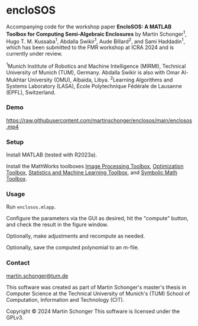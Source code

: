 # encloSOS

Accompanying code for the workshop paper **EncloSOS: A MATLAB Toolbox for Computing Semi-Algebraic Enclosures** by
Martin Schonger<sup>1</sup>,
Hugo T. M. Kussaba<sup>1</sup>,
Abdalla Swikir<sup>1</sup>,
Aude Billard<sup>2</sup>,
and Sami Haddadin<sup>1</sup>, which has been submitted to the FMR workshop at ICRA 2024 and is currently under review.

<sup>1</sup>Munich Institute of Robotics and Machine Intelligence (MIRMI), Technical University of Munich (TUM), Germany. Abdalla Swikir is also with Omar Al-Mukhtar University (OMU), Albaida, Libya.
<sup>2</sup>Learning Algorithms and Systems Laboratory (LASA), École Polytechnique Fédérale de Lausanne (EPFL), Switzerland.

### Demo

https://raw.githubusercontent.com/martinschonger/enclosos/main/enclosos.mp4

### Setup
Install MATLAB (tested with R2023a).

Install the MathWorks toolboxes
[Image Processing Toolbox](https://www.mathworks.com/products/image-processing.html),
[Optimization Toolbox](https://www.mathworks.com/products/optimization.html),
[Statistics and Machine Learning Toolbox](https://www.mathworks.com/products/statistics.html), and
[Symbolic Math Toolbox](https://www.mathworks.com/products/symbolic.html).

### Usage
Run `enclosos.mlapp`.

Configure the parameters via the GUI as desired, hit the "compute" button, and check the result in the figure window.

Optionally, make adjustments and recompute as needed.

Optionally, save the computed polynomial to an m-file.

### Contact
martin.schonger@tum.de

This software was created as part of Martin Schonger's master's thesis in Computer Science at the Technical University of Munich's (TUM) School of Computation, Information and Technology (CIT).

Copyright © 2024 Martin Schonger
This software is licensed under the GPLv3.
